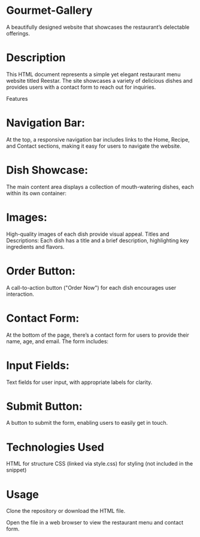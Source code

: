 # Gourmet-Gallery
A beautifully designed website that showcases the restaurant’s delectable offerings.


# Description
This HTML document represents a simple yet elegant restaurant menu website titled Reestar. The site showcases a variety of delicious dishes and provides users with a contact form to reach out for inquiries.

Features
# Navigation Bar: 
At the top, a responsive navigation bar includes links to the Home, Recipe, and Contact sections, making it easy for users to navigate the website.

# Dish Showcase: 
The main content area displays a collection of mouth-watering dishes, each within its own container:

# Images:
High-quality images of each dish provide visual appeal.
Titles and Descriptions: Each dish has a title and a brief description, highlighting key ingredients and flavors.

# Order Button:
A call-to-action button ("Order Now") for each dish encourages user interaction.

# Contact Form: 
At the bottom of the page, there’s a contact form for users to provide their name, age, and email. The form includes:

# Input Fields:
Text fields for user input, with appropriate labels for clarity.

# Submit Button: 
A button to submit the form, enabling users to easily get in touch.

# Technologies Used
HTML for structure
CSS (linked via style.css) for styling (not included in the snippet)

# Usage
Clone the repository or download the HTML file.

Open the file in a web browser to view the restaurant menu and contact form.
